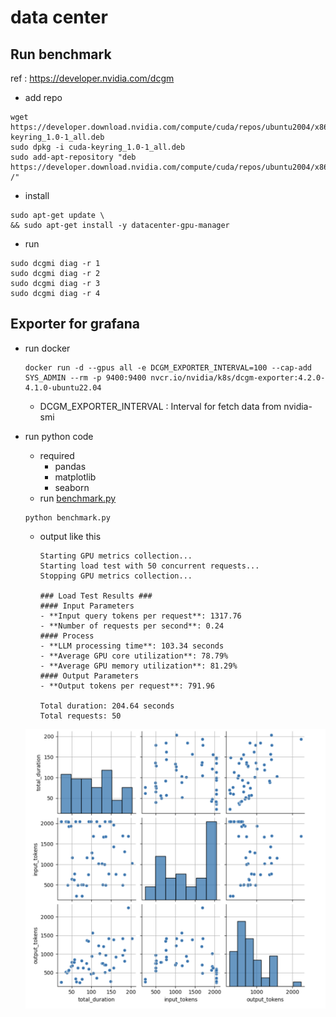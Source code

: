 # data center
## Run benchmark
ref : https://developer.nvidia.com/dcgm

- add repo
```
wget https://developer.download.nvidia.com/compute/cuda/repos/ubuntu2004/x86_64/cuda-keyring_1.0-1_all.deb
sudo dpkg -i cuda-keyring_1.0-1_all.deb
sudo add-apt-repository "deb https://developer.download.nvidia.com/compute/cuda/repos/ubuntu2004/x86_64/ /"
```

- install
```
sudo apt-get update \
&& sudo apt-get install -y datacenter-gpu-manager
```

- run
```
sudo dcgmi diag -r 1
sudo dcgmi diag -r 2
sudo dcgmi diag -r 3
sudo dcgmi diag -r 4
```

## Exporter for grafana
- run docker

    ```
    docker run -d --gpus all -e DCGM_EXPORTER_INTERVAL=100 --cap-add SYS_ADMIN --rm -p 9400:9400 nvcr.io/nvidia/k8s/dcgm-exporter:4.2.0-4.1.0-ubuntu22.04
    ```
    - DCGM_EXPORTER_INTERVAL : Interval for fetch data from nvidia-smi

- run python code
    - required
        - pandas
        - matplotlib
        - seaborn
    - run [benchmark.py](./benchmark.py)
    ```
    python benchmark.py
    ```
    - output like this
        ```
        Starting GPU metrics collection...
        Starting load test with 50 concurrent requests...
        Stopping GPU metrics collection...

        ### Load Test Results ###
        #### Input Parameters
        - **Input query tokens per request**: 1317.76
        - **Number of requests per second**: 0.24
        #### Process
        - **LLM processing time**: 103.34 seconds
        - **Average GPU core utilization**: 78.79%
        - **Average GPU memory utilization**: 81.29%
        #### Output Parameters
        - **Output tokens per request**: 791.96

        Total duration: 204.64 seconds
        Total requests: 50
        ```
    <img src='./_img/image.png'>